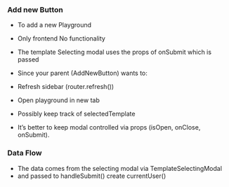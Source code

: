 ### Add new Button

- To add a new Playground 

- Only frontend No functionality 
- The template Selecting modal 
    uses the props of onSubmit which is passed


- Since your parent (AddNewButton) wants to:
- Refresh sidebar (router.refresh())
- Open playground in new tab
- Possibly keep track of selectedTemplate
- It’s better to keep modal controlled via props (isOpen, onClose, onSubmit).

### Data Flow
- The data comes from the selecting modal via TemplateSelectingModal
- and passed to handleSubmit() create currentUser()
